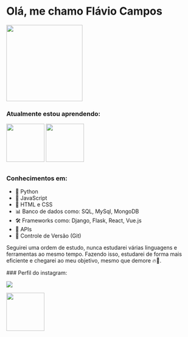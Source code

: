 # Olá, me chamo Flávio Campos 
<p> <img src="https://github.com/FlavioCamposs/FlavioCamposs/assets/155656601/2f63d3b8-4e8e-4801-a16c-ec94da545868" widht="200" height="200" /> </p>

### Atualmente estou aprendendo:

<img src="https://cdn.jsdelivr.net/gh/devicons/devicon/icons/python/python-original-wordmark.svg" widht="100" height="100"/> <img src="https://cdn.jsdelivr.net/gh/devicons/devicon/icons/django/django-plain-wordmark.svg" widht="100" height="100"/> 

##
### Conhecimentos em:
- 🐍 Python
- 🚀 JavaScript
- 🎨 HTML e CSS
- 📊 Banco de dados como: SQL, MySql, MongoDB
- 🛠️ Frameworks como: Django, Flask, React, Vue.js
- 🔗 APIs
- 🔄 Controle de Versão (Git)

Seguirei uma ordem de estudo, nunca estudarei várias linguagens e ferramentas ao mesmo
tempo. Fazendo isso, estudarei de forma mais eficiente e chegarei ao meu objetivo,
mesmo que demore 🔥🚀.

<div>
### Perfil do instagram:
  
<a href="https://instagram.com/flaviodev.py" target="_blank"><img loading="lazy" src="https://img.shields.io/badge/-flaviodev.py-%23E4405F?style=for-the-badge&logo=instagram&logoColor=white" target="_blank"></a>
</div>

<img src="https://github.com/FlavioCamposs/FlavioCamposs/assets/155656601/2f63d3b8-4e8e-4801-a16c-ec94da545868" widht="100" height="100" />
